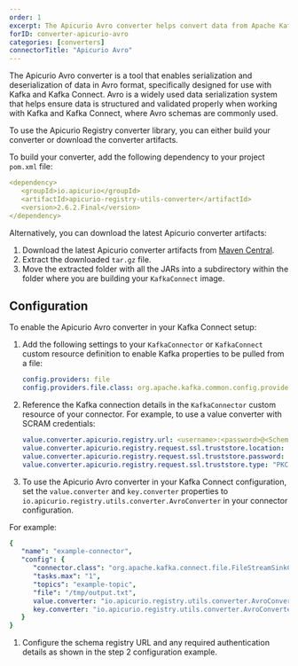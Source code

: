```yaml
---
order: 1
excerpt: The Apicurio Avro converter helps convert data from Apache Kafka Connect's format to the Avro serialized format.
forID: converter-apicurio-avro
categories: [converters]
connectorTitle: "Apicurio Avro"
---
```


The Apicurio Avro converter is a tool that enables serialization and deserialization of data in Avro format, specifically designed for use with Kafka and Kafka Connect. Avro is a widely used data serialization system that helps ensure data is structured and validated properly when working with Kafka and Kafka Connect, where Avro schemas are commonly used.

To use the Apicurio Registry converter library, you can either build your converter or download the converter artifacts.

To build your converter, add the following dependency to your project `pom.xml` file:

   ```yaml
   <dependency>
      <groupId>io.apicurio</groupId>
      <artifactId>apicurio-registry-utils-converter</artifactId>
      <version>2.6.2.Final</version>
   </dependency>
   ```
Alternatively, you can download the latest Apicurio converter artifacts:

1. Download the latest Apicurio converter artifacts from [Maven Central](https://central.sonatype.com/artifact/io.apicurio/apicurio-registry-utils-converter).
1. Extract the downloaded `tar.gz` file.
1. Move the extracted folder with all the JARs into a subdirectory within the folder where you are building your `KafkaConnect` image.

## Configuration

To enable the Apicurio Avro converter in your Kafka Connect setup:

1. Add the following settings to your `KafkaConnector` or `KafkaConnect` custom resource definition to enable Kafka properties to be pulled from a file:
   
   ```yaml
   config.providers: file
   config.providers.file.class: org.apache.kafka.common.config.provider.FileConfigProvider
   ```
1. Reference the Kafka connection details in the `KafkaConnector` custom resource of your connector. For example, to use a value converter with SCRAM credentials:
   ```yaml
   value.converter.apicurio.registry.url: <username>:<password>@<Schema registry endpoint>
   value.converter.apicurio.registry.request.ssl.truststore.location: "\$\{file:/tmp/strimzi-connect.truststore.p12}"
   value.converter.apicurio.registry.request.ssl.truststore.password: "\$\{file:/tmp/strimzi-connect.password}"
   value.converter.apicurio.registry.request.ssl.truststore.type: "PKCS12"
   ```
1. To use the Apicurio Avro converter in your Kafka Connect configuration, set the `value.converter` and `key.converter` properties to `io.apicurio.registry.utils.converter.AvroConverter` in your connector configuration.

For example:
```yaml
{
   "name": "example-connector",
   "config": {
      "connector.class": "org.apache.kafka.connect.file.FileStreamSinkConnector",
      "tasks.max": "1",
      "topics": "example-topic",
      "file": "/tmp/output.txt",
      value.converter: "io.apicurio.registry.utils.converter.AvroConverter"
      key.converter: "io.apicurio.registry.utils.converter.AvroConverter"
   }
}
```
1. Configure the schema registry URL and any required authentication details as shown in the step 2 configuration example.


